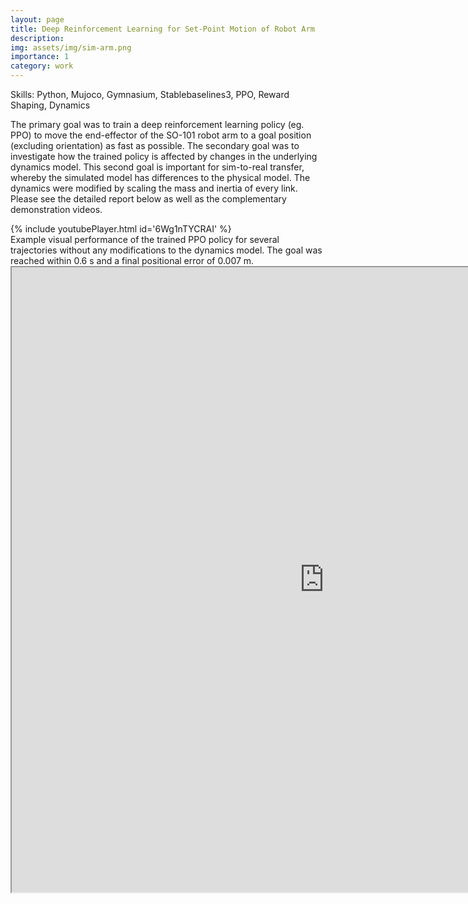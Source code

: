 ```yaml
---
layout: page
title: Deep Reinforcement Learning for Set-Point Motion of Robot Arm
description:
img: assets/img/sim-arm.png
importance: 1
category: work
---
```


Skills: Python, Mujoco, Gymnasium, Stablebaselines3, PPO, Reward Shaping, Dynamics

The primary goal was to train a deep reinforcement learning policy (eg. PPO) to move the end-effector of the SO-101 robot arm to a goal position (excluding orientation) as fast as possible. The secondary goal was to investigate how the trained policy is affected by changes in the underlying dynamics model. This second goal is important for sim-to-real transfer, whereby the simulated model has differences to the physical model. The dynamics were modified by scaling the mass and inertia of every link. Please see the detailed report below as well as the complementary demonstration videos.


<div class="row justify-content-sm-center">
{% include youtubePlayer.html id='6Wg1nTYCRAI' %}
</div>
<div class="caption">
    Example visual performance of the trained PPO policy for several trajectories without any modifications to the dynamics model. The goal was reached within 0.6 s and a final positional error of 0.007 m.
</div>

<iframe src="https://drive.google.com/file/d/1G2tplMlQSXy_Byd5qggdpWS8j8BTN_dG/preview" width="1000" height="1000"></iframe>
